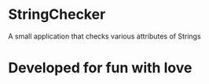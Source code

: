 # StringChecker 
A small application that checks various attributes of Strings
# Developed for fun with love
